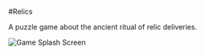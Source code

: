 #Relics

A puzzle game about the ancient ritual of relic deliveries.

![Game Splash Screen](https://raw.githubusercontent.com/jwiggins/ggj2016/splash.png)
